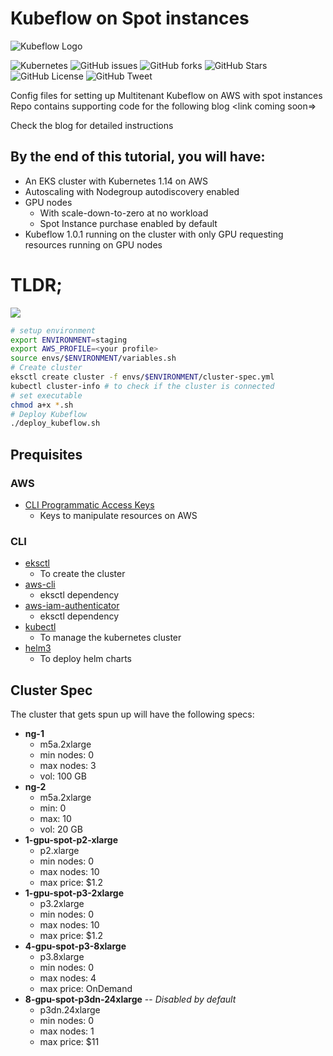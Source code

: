 # Kubeflow on Spot instances 



![Kubeflow Logo](https://i.postimg.cc/SKNrtQ19/kubeflow-logo-1024x390.png)


![Kubernetes](http://img.shields.io/badge/kubernetes-1.14-blue?style=for-the-badge&logo=kubernetes)
![GitHub issues](https://img.shields.io/github/issues/arjun921/aws-spot-instances-kubeflow?style=for-the-badge)
![GitHub forks](https://img.shields.io/github/forks/arjun921/aws-spot-instances-kubeflow?style=for-the-badge)
![GitHub Stars](https://img.shields.io/github/stars/arjun921/aws-spot-instances-kubeflow?style=for-the-badge)
![GitHub License](https://img.shields.io/github/license/arjun921/aws-spot-instances-kubeflow?style=for-the-badge)
![GitHub Tweet](https://img.shields.io/twitter/url?url=https%3A%2F%2Fgithub.com%2Farjun921%2Faws-spot-instances-kubeflow?style=for-the-badge)




Config files for setting up Multitenant Kubeflow on AWS with spot instances
Repo contains supporting code for the following blog <link coming soon=>

Check the blog for detailed instructions

## By the end of this tutorial, you will have:
- An EKS cluster with Kubernetes 1.14 on AWS
- Autoscaling with Nodegroup autodiscovery enabled
- GPU nodes
	-  With scale-down-to-zero at no workload
	- Spot Instance purchase enabled by default
- Kubeflow 1.0.1 running on the cluster with only GPU requesting resources running on GPU nodes

# TLDR;
![](https://i.postimg.cc/RV76WNcz/render1590431813484.gif)
```bash
# setup environment
export ENVIRONMENT=staging
export AWS_PROFILE=<your profile>
source envs/$ENVIRONMENT/variables.sh
# Create cluster
eksctl create cluster -f envs/$ENVIRONMENT/cluster-spec.yml
kubectl cluster-info # to check if the cluster is connected
# set executable
chmod a+x *.sh
# Deploy Kubeflow
./deploy_kubeflow.sh
```




## Prequisites
### AWS
- [CLI Programmatic Access Keys](https://www.youtube.com/watch?v=l9kkdRiDFQw)
	- Keys to manipulate resources on AWS
### CLI
- [eksctl](https://docs.aws.amazon.com/eks/latest/userguide/getting-started-eksctl.html)
	- To create the cluster
-  [aws-cli](https://docs.aws.amazon.com/cli/latest/userguide/install-cliv2.html)
	- eksctl dependency
- [aws-iam-authenticator](https://docs.aws.amazon.com/eks/latest/userguide/install-aws-iam-authenticator.html)
	- eksctl dependency
- [kubectl](https://docs.aws.amazon.com/eks/latest/userguide/install-kubectl.html)
	- To manage the kubernetes cluster
- [helm3](https://helm.sh/docs/intro/install/)
	- To deploy helm charts

## Cluster Spec
The cluster that gets spun up will have the following specs:
- **ng-1**
	- m5a.2xlarge
	- min nodes: 0
	- max nodes: 3
	- vol: 100 GB
- **ng-2**
	- m5a.2xlarge
	- min: 0
	- max: 10
	- vol: 20 GB
- **1-gpu-spot-p2-xlarge**
	- p2.xlarge
	- min nodes: 0
	- max nodes: 10
	- max price: $1.2
- **1-gpu-spot-p3-2xlarge**
	- p3.2xlarge
	- min nodes: 0
	- max nodes: 10
	- max price: $1.2
- **4-gpu-spot-p3-8xlarge**
	- p3.8xlarge
	- min nodes: 0
	- max nodes: 4
	- max price: OnDemand
- **8-gpu-spot-p3dn-24xlarge** -- *Disabled by default*
	- p3dn.24xlarge
	- min nodes: 0
	- max nodes: 1
	- max price: $11
